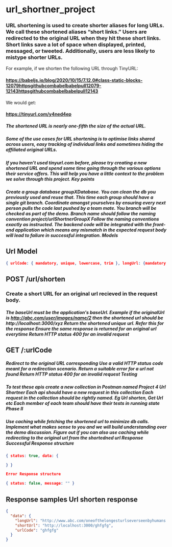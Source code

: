 # url_shortner_project

### URL shortening is used to create shorter aliases for long URLs. We call these shortened aliases “short links.” Users are redirected to the original URL when they hit these short links. Short links save a lot of space when displayed, printed, messaged, or tweeted. Additionally, users are less likely to mistype shorter URLs.

For example, if we shorten the following URL through TinyURL:

#### https://babeljs.io/blog/2020/10/15/7.12.0#class-static-blocks-12079httpsgithubcombabelbabelpull12079-12143httpsgithubcombabelbabelpull12143

We would get:

#### https://tinyurl.com/y4ned4ep

##### The shortened URL is nearly one-fifth the size of the actual URL.

##### Some of the use cases for URL shortening is to optimise links shared across users, easy tracking of individual links and sometimes hiding the affiliated original URLs.

##### If you haven’t used tinyurl.com before, please try creating a new shortened URL and spend some time going through the various options their service offers. This will help you have a little context to the problem we solve through this project. Key points

##### Create a group database groupXDatabase. You can clean the db you previously used and reuse that. This time each group should have a single git branch. Coordinate amongst yourselves by ensuring every next person pulls the code last pushed by a team mate. You branch will be checked as part of the demo. Branch name should follow the naming convention project/urlShortnerGroupX Follow the naming conventions exactly as instructed. The backend code will be integrated with the front-end application which means any mismatch in the expected request body will lead to failure in successful integration. Models

## Url Model

```json
{ urlCode: { mandatory, unique, lowercase, trim }, longUrl: {mandatory, valid url}, shortUrl: {mandatory, unique} }
```

## POST /url/shorten

### Create a short URL for an original url recieved in the request body.

##### The baseUrl must be the application's baseUrl. Example if the originalUrl is http://abc.com/user/images/name/2 then the shortened url should be http://localhost:3000/xyz Return the shortened unique url. Refer this for the response Ensure the same response is returned for an original url everytime Return HTTP status 400 for an invalid request

## GET /:urlCode

##### Redirect to the original URL corresponding Use a valid HTTP status code meant for a redirection scenario. Return a suitable error for a url not found Return HTTP status 400 for an invalid request Testing

##### To test these apis create a new collection in Postman named Project 4 Url Shortner Each api should have a new request in this collection Each request in the collection should be rightly named. Eg Url shorten, Get Url etc Each member of each team should have their tests in running state Phase II

##### Use caching while fetching the shortened url to minimize db calls. Implement what makes sense to you and we will build understanding over the demo discussion. Figure out if you can also use caching while redirecting to the original url from the shortedned url Response Successful Response structure

```json
{ status: true, data: {

} }

Error Response structure

{ status: false, message: "" }
```

## Response samples Url shorten response

```json
{
  "data": {
    "longUrl": "http://www.abc.com/oneofthelongesturlseverseenbyhumans.com",
    "shortUrl": "http://localhost:3000/ghfgfg",
    "urlCode": "ghfgfg"
  }
}
```
